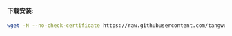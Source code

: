 
#### 下载安装:
``` bash
wget -N --no-check-certificate https://raw.githubusercontent.com/tangwulin/node/master/node.sh && chmod +x node.sh && bash node.sh
```

